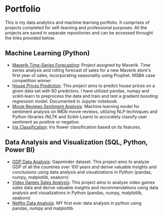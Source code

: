 # Portfolio
This is my data analytics and machine learning portfolio. It comprises of projects completed for self-learning and professional purposes. All the projects are saved in separate repositories and can be accessed throught the links provided below. 

## Machine Learning (Python)

- [Maverik Time-Series Forecasting](https://github.com/bhoomika-jp/Maverik-Sales-Forecasting): Project assigned by Maverik. Time series analysis and rolling forecast of sales for a new Maverik store's first year of sales, incorporating seasonality using Prophet. MSBA case competition winner.
- [House Prices Prediction](https://github.com/bhoomika-jp/Predicting-House-Prices): This project aims to predict house prices on a given data set with 80 predictors. I have utilized pandas, numpy and scikit-learn to preprocess the data and train and test a gradient boosting regression model. Documented in Jupyter notebook.
- [Movie Reviews Sentiment Analysis](https://github.com/bhoomika-jp/Movie-Reviews-Sentiment-Analysis): Machine learning model for sentiment analysis on IMDb movie reviews, utilizing NLP techniques and Python libraries (NLTK and Scikit-Learn) to accurately classify user sentiment as positive or negative.
- [Iris Classification](https://github.com/bhoomika-jp/Machine_Learning_Mastery/blob/main/Iris__ML.ipynb): Iris flower classification based on its features.
  
## Data Analysis and Visualization (SQL, Python, Power BI)

- [GDP Data Analysis](https://github.com/bhoomika-jp/GDP-Data-Analysis): Gapminder dataset. This project aims to analyze GDP of all the countries over 100 years and derive valuable insights and conclusions using data analysis and visualizations in Python (pandas, numpy, matplotlib, seaborn)
- [Video Games Sales Analysis](https://github.com/bhoomika-jp/Video-Games-Sales-Analysis): This project aims to analyze video games sales data and derive valuable insights and recommendations using data analysis and visualizations in Python (pandas, numpy, matplotlib, seaborn)
- [Netflix Data Analysis](https://github.com/bhoomika-jp/MSBA-Coursework/blob/main/Netflix/Bhoomika_Final_Project.ipynb): MY first ever data analysis in python using pandas, numpy and matplotlib. 


